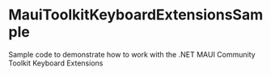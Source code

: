 # MauiToolkitKeyboardExtensionsSample
 Sample code to demonstrate how to work with the .NET MAUI Community Toolkit Keyboard Extensions
